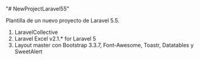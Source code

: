 "# NewProjectLaravel55" 

Plantilla de un nuevo proyecto de Laravel 5.5. 

1. LaravelCollective
2. Laravel Excel v2.1.* for Laravel 5
3. Layout master con Bootstrap 3.3.7, Font-Awesome, Toastr, Datatables y SweetAlert
